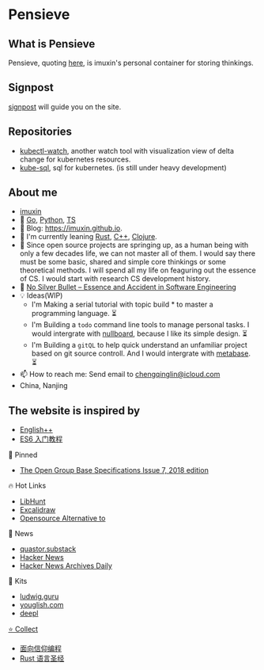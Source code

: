 # Pensieve

## What is Pensieve

Pensieve, quoting [here](https://en.wikipedia.org/wiki/Magical_objects_in_Harry_Potter#Pensieve), is imuxin's personal container for storing thinkings.

## Signpost

<i class="bi bi-signpost-fill"></i> [signpost](https://imuxin.github.io/#content/index) will guide you on the site.

## Repositories

- [kubectl-watch](https://github.com/imuxin/kubectl-watch), another watch tool with visualization view of delta change for kubernetes resources.
- [kube-sql](https://github.com/imuxin/kube-sql), sql for kubernetes. (is still under heavy development)

## About me

- <i class="bi bi-github"></i> [imuxin](https://github.com/imuxin)
- 💪 [Go](https://go.dev/), [Python](https://www.python.org/), [TS](https://www.typescriptlang.org/)
- 📜 Blog: https://imuxin.github.io.
- 🐾 I'm currently leaning [Rust](https://github.com/rust-lang/rust), [C++](https://en.cppreference.com/w/), [Clojure](https://clojure.org/).
- 🤔 Since open source projects are springing up, as a human being with only a few decades life, we can not master all of them. I would say there must be some basic, shared and simple core thinkings or some theoretical methods. I will spend all my life on feaguring out the essence of CS. I would start with research CS development history.
- 🤟 [No Silver Bullet – Essence and Accident in Software Engineering](https://en.wikipedia.org/wiki/No_Silver_Bullet)
- 💡 Ideas(WIP)
  - I'm Making a serial tutorial with topic build \* to master a programming language. ⏳
  - I'm Building a `todo` command line tools to manage personal tasks. I would intergrate with [nullboard](https://github.com/apankrat/nullboard), because I like its simple design. ⏳
  - I'm Building a `gitQL` to help quick understand an unfamiliar project based on git source controll. And I would intergrate with [metabase](https://github.com/metabase/metabase). ⏳
- 📫 How to reach me: Send email to <a href="mailto:chengqinglin@icloud.com">chengqinglin@icloud.com</a> <br>
- <i class="bi bi-geo-alt-fill"></i> China, Nanjing

## The website is inspired by

- [English++](https://englishplusplus.jcj.uj.edu.pl/index.html)
- [ES6 入门教程](https://es6.ruanyifeng.com/)

<div class="grey-margin">
  <p>📌 Pinned</p>
  <ul>
    <li><a href="https://imuxin.github.io/susv4-2018/">The Open Group Base Specifications Issue 7, 2018 edition</a></li>
  </ul>
  <p>🔥 Hot Links</p>
  <ul>
    <li><a href="https://www.libhunt.com/">LibHunt</a></li>
    <li><a href="https://excalidraw.com/">Excalidraw</a></li>
    <li><a href="https://www.opensourcealternative.to/">Opensource Alternative to</a></li>
  </ul>
  <p>📰 News</p>
  <ul>
    <li><a href="https://quastor.substack.com/">quastor.substack</a></li>
    <li><a href="https://news.ycombinator.com/">Hacker News</a></li>
    <li><a href="https://us1.campaign-archive.com/home/?u=faa8eb4ef3a111cef92c4f3d4&id=e505c88a2e">Hacker News Archives Daily</a></li>
  </ul>
  <p>🧰 Kits</p>
  <ul>
    <li><a href="https://ludwig.guru/">ludwig.guru</a></li>
    <li><a href="https://youglish.com/">youglish.com</a></li>
    <li><a href="https://www.deepl.com/translator">deepl</li>
  </ul>
  <p>⭐️ Collect</p>
  <ul>
    <li><a href="https://draveness.me/">面向信仰编程</a></li>
    <li><a href="https://course.rs/about-book.html">Rust 语言圣经</a></li>
  </ul>
</div>
